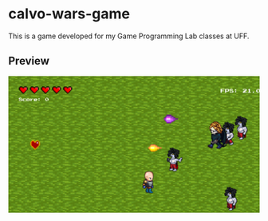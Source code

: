 # calvo-wars-game

This is a game developed for my Game Programming Lab classes at UFF.

## Preview
![Home Page Image](./calvo/calvowars.PNG)
